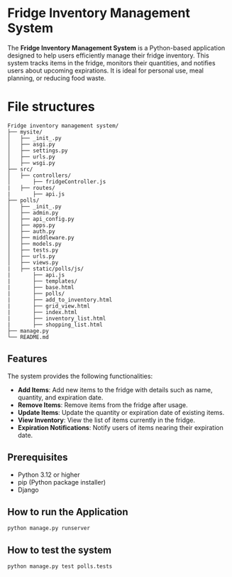 # Fridge Inventory Management System
The **Fridge Inventory Management System** is a Python-based application designed to help users efficiently manage their fridge inventory. This system tracks items in the fridge, monitors their quantities, and notifies users about upcoming expirations. It is ideal for personal use, meal planning, or reducing food waste.

# File structures
~~~
Fridge inventory management system/
├── mysite/
│   ├── _init_.py
│   ├── asgi.py
│   ├── settings.py
│   ├── urls.py
│   ├── wsgi.py
├── src/
│   ├── controllers/
│       ├── fridgeController.js
|   ├── routes/
|       ├── api.js
├── polls/
│   ├── _init_.py
│   ├── admin.py
│   ├── api_config.py
│   ├── apps.py
│   ├── auth.py
│   ├── middleware.py
│   ├── models.py
│   ├── tests.py
│   ├── urls.py
│   ├── views.py
|   ├── static/polls/js/
|       ├── api.js
|       ├── templates/
|       ├── base.html
|       ├── polls/
|       ├── add_to_inventory.html
|       ├── grid_view.html
|       ├── index.html
|       ├── inventory_list.html
|       ├── shopping_list.html
├── manage.py
└── README.md
~~~

## Features
The system provides the following functionalities:
- **Add Items**: Add new items to the fridge with details such as name, quantity, and expiration date.
- **Remove Items**: Remove items from the fridge after usage.
- **Update Items**: Update the quantity or expiration date of existing items.
- **View Inventory**: View the list of items currently in the fridge.
- **Expiration Notifications**: Notify users of items nearing their expiration date.

## Prerequisites
- Python 3.12 or higher
- pip (Python package installer)
- Django

## How to run the Application
~~~
python manage.py runserver
~~~

## How to test the system
~~~
python manage.py test polls.tests
~~~
